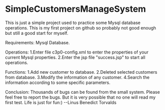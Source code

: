 # SimpleCustomersManageSystem
This is just a simple project used to practice some Mysql database operations.
This is my first project on github so probably not good enough but still a good start for myself.

Requirements:
Mysql Database.

Operations:
1.Enter file c3p0-config.xml to enter the properties of your current Mysql properties.
2.Enter the jsp file "success.jsp" to start all operations.

Functions:
1.Add new customer to database.
2.Deleted selected customers from database.
3.Modify the information of any customer.
4.Search the information according to some specific parameters.

Conclusion:
Thousands of bugs can be found from the small system. Please feel free to report the bugs.
But it is very possible that no one will read my first test.
Life is just for fun:) --Linus Benedict Torvalds
